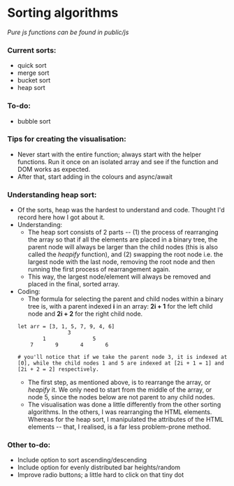 # Sorting algorithms

*Pure js functions can be found in public/js*

### Current sorts:
- quick sort
- merge sort
- bucket sort
- heap sort

### To-do:
- bubble sort

### Tips for creating the visualisation:
- Never start with the entire function; always start with the helper functions. Run it once on an isolated array and see if the function and DOM works as expected.
- After that, start adding in the colours and async/await

### Understanding heap sort:
- Of the sorts, heap was the hardest to understand and code. Thought I'd record here how I got about it.
- Understanding: 
    - The heap sort consists of 2 parts -- (1) the process of rearranging the array so that if all the elements are placed in a binary tree, the parent node will always be larger than the child nodes (this is also called the *heapify* function), and (2) swapping the root node i.e. the largest node with the last node, removing the root node and then running the first process of rearrangement again.
    - This way, the largest node/element will always be removed and placed in the final, sorted array.
- Coding: 
    - The formula for selecting the parent and child nodes within a binary tree is, with a parent indexed **i** in an array: **2i + 1** for the left child node and **2i + 2** for the right child node.
    ```
    let arr = [3, 1, 5, 7, 9, 4, 6]
                    3
            1               5
        7       9       4       6
    
    # you'll notice that if we take the parent node 3, it is indexed at [0], while the child nodes 1 and 5 are indexed at [2i + 1 = 1] and [2i + 2 = 2] respectively.
    ```
    - The first step, as mentioned above, is to rearrange the array, or *heapify* it. We only need to start from the middle of the array, or node 5, since the nodes below are not parent to any child nodes.
    - The visualisation was done a little differently from the other sorting algorithms. In the others, I was rearranging the HTML elements. Whereas for the heap sort, I manipulated the attributes of the HTML elements -- that, I realised, is a far less problem-prone method.


### Other to-do:
- Include option to sort ascending/descending
- Include option for evenly distributed bar heights/random
- Improve radio buttons; a little hard to click on that tiny dot